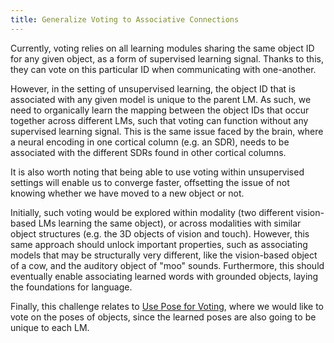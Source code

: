 ```yaml
---
title: Generalize Voting to Associative Connections
---
```

Currently, voting relies on all learning modules sharing the same object ID for any given object, as a form of supervised learning signal. Thanks to this, they can vote on this particular ID when communicating with one-another.

However, in the setting of unsupervised learning, the object ID that is associated with any given model is unique to the parent LM. As such, we need to organically learn the mapping between the object IDs that occur together across different LMs, such that voting can function without any supervised learning signal. This is the same issue faced by the brain, where a neural encoding in one cortical column (e.g. an SDR), needs to be associated with the different SDRs found in other cortical columns.

It is also worth noting that being able to use voting within unsupervised settings will enable us to converge faster, offsetting the issue of not knowing whether we have moved to a new object or not.

Initially, such voting would be explored within modality (two different vision-based LMs learning the same object), or across modalities with similar object structures (e.g. the 3D objects of vision and touch). However, this same approach should unlock important properties, such as associating models that may be structurally very different, like the vision-based object of a cow, and the auditory object of "moo" sounds. Furthermore, this should eventually enable associating learned words with grounded objects, laying the foundations for language.

Finally, this challenge relates to [Use Pose for Voting](./use-pose-for-voting.md), where we would like to vote on the poses of objects, since the learned poses are also going to be unique to each LM.